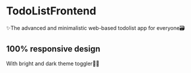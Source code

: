 # TodoListFrontend
✨The advanced and minimalistic web-based todolist app for everyone🗃

## 100% responsive design
With bright and dark theme toggler🌝🌚


